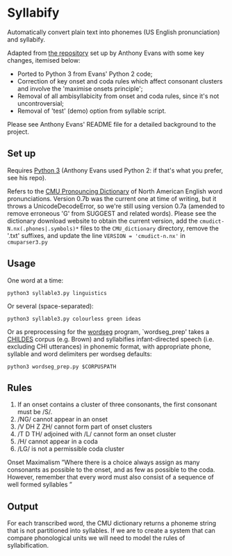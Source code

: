 # Syllabify

Automatically convert plain text into phonemes (US English pronunciation) and syllabify.

Adapted from [the repository](https://github.com/anthonysgevans/syllabify) set up by Anthony Evans with some key changes, itemised below:

* Ported to Python 3 from Evans' Python 2 code;
* Correction of key onset and coda rules which affect consonant clusters and involve the 'maximise onsets principle';
* Removal of all ambisyllabicity from onset and coda rules, since it's not uncontroversial;
* Removal of 'test' (demo) option from syllable script.

Please see Anthony Evans' README file for a detailed background to the project.


## Set up

Requires [Python 3](https://www.python.org/downloads) (Anthony Evans used Python 2: if that's what you prefer, see his repo).

Refers to the [CMU Pronouncing Dictionary](http://www.speech.cs.cmu.edu/cgi-bin/cmudict) of North American English word pronunciations. Version 0.7b was the current one at time of writing, but it throws a UnicodeDecodeError, so we're still using version 0.7a (amended to remove erroneous 'G' from SUGGEST and related words). Please see the dictionary download website to obtain the current version, add the `cmudict-N.nx(.phones|.symbols)*` files to the `CMU_dictionary` directory, remove the '.txt' suffixes, and update the line `VERSION = 'cmudict-n.nx'` in `cmuparser3.py`


## Usage

One word at a time:
```
python3 syllable3.py linguistics
```

Or several (space-separated):
```
python3 syllable3.py colourless green ideas
```

Or as preprocessing for the [wordseg](http://wordseg.readthedocs.io) program, `wordseg_prep' takes a [CHILDES](http://childes.talkbank.org) corpus (e.g. Brown) and syllabifies infant-directed speech (i.e. excluding CHI utterances) in phonemic format, with appropriate phone, syllable and word delimiters per wordseg defaults:
```
python3 wordseg_prep.py $CORPUSPATH
```


## Rules

1. If an onset contains a cluster of three consonants, the first consonant must be /S/.
2. /NG/ cannot appear in an onset
3. /V DH Z ZH/ cannot form part of onset clusters
4. /T D TH/ adjoined with /L/ cannot form an onset cluster
5. /H/ cannot appear in a coda
6. /LG/ is not a permissible coda cluster

Onset Maximalism ”Where there is a choice always assign as many consonants as
possible to the onset, and as few as possible to the coda. However, remember that
every word must also consist of a sequence of well formed syllables ”


## Output

For each transcribed word, the CMU dictionary returns a phoneme string that is not
partitioned into syllables. If we are to create a system that can compare phonological
units we will need to model the rules of syllabification.
